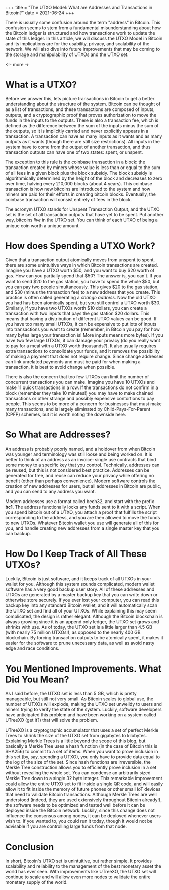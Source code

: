 +++
title = "The UTXO Model: What are Addresses and Transactions in Bitcoin?"
date = 2021-06-24
+++

There is usually some confusion around the term "address" in Bitcoin. This confusion seems to stem from a fundamental misunderstanding about how the Bitcoin ledger is structured and how transactions work to update the state of this ledger. In this article, we will discuss the UTXO Model in Bitcoin and its implications are for the usability, privacy, and scalability of the network. We will also dive into future improvements that may be coming to the storage and manipulability of UTXOs and the UTXO set.

<!- more ->

# What is a UTXO?
Before we answer this, lets picture transactions in Bitcoin to get a better understanding about the structure of the system. Bitcoin can be thought of as a list of transactions, and these transactions are composed of inputs, outputs, and a cryptographic proof that proves authorization to move the funds in the inputs to the outputs. There is also a transaction fee, which is defined as the difference between the sum of the inputs minus the sum of the outputs, so it is implicitly carried and never explicitly appears in a transaction. A transaction can have as many inputs as it wants and as many outputs as it wants (though there are still size restrictions). All inputs in the system have to come from the output of another transaction, and thus transaction outputs can have one of two states: spent, or unspent.

<aside>
The exception to this rule is the coinbase transaction in a block: the transaction created by miners whose value is less than or equal to the sum of all fees in a given block plus the block subsidy. The block subsidy is algorithmically determined by the height of the block and decreases to zero over time, halving every 210,000 blocks (about 4 years). This coinbase transaction is how new bitcoins are introduced to the system and how miners are paid for their efforts in creating bitcoin blocks. Eventually, the coinbase transaction will consist entirely of fees in the block.
</aside>

The acronym UTXO stands for Unspent Transaction Output, and the UTXO set is the set of all transaction outputs that have yet to be spent. Put another way, bitcoins *live* in the UTXO set. You can think of each UTXO of being a unique coin worth a unique amount.

# How does Spending a UTXO Work?
Given that a transaction output atomically moves from unspent to spent, there are some unintuitive ways in which Bitcoin transactions are created. Imagine you have a UTXO worth $50, and you want to buy $20 worth of gas. How can you partially spend that $50? The answer is, you can't. If you want to send $20 to the gas station, you have to spend the whole $50, but you can pay two people simultaneously. This gives $20 to the gas station, and $30 (minus the transaction fee) to a new address that you create. This practice is often called generating a *change address*. Now the old UTXO you had has been atomically spent, but you still control a UTXO worth $30. Similarly, if you have two UTXOs worth $10 dollars, you can create a transaction with two inputs that pays the gas station $20 dollars. This means that having a distribution of different UTXO values can be good. If you have too many small UTXOs, it can be expensive to put lots of inputs into transactions you want to create (remember, in Bitcoin you pay for how many bytes large your transaction is! More inputs means more bytes). If you have two few large UTXOs, it can damage your privacy (do you really want to pay for a meal with a UTXO worth thousands?). It also usually requires extra transactions to consolidate your funds, and it removes the possibility of making a payment that does not require change. Since change addresses can link unrelated payments and must be paid for when making a transaction, it is best to avoid change when possible.

<aside>
There is also the concern that too few UTXOs can limit the number of concurrent transactions you can make. Imagine you have 10 UTXOs and make 11 quick transactions in a row. If the transactions do not confirm in a block (remember they take 10 minutes!) you may have to make chained transactions or other strange and possibly expensive contortions to pay people. This seems to be more of a concern for businesses that must make many transactions, and is largely eliminated by Child-Pays-For-Parent (CPFP) schemes, but it is worth noting the downside here.
</aside>

# So What are Addresses?
An address is probably poorly named, and a holdover from when Bitcoin was younger and terminology was still loose and being worked on. It is better to think of an address as an invoice: single use contracts that bind some money to a specific key that you control. Technically, addresses can be reused, but this is not considered best practice. Addresses can be generated for free, and reuse can reduce your privacy while offering no benefit (other than perhaps convenience). Modern software controls the creation of new addresses for users, but all addresses in Bitcoin are public, and you can send to any address you want.

Modern addresses use a format called bech32, and start with the prefix **bc1**. The address functionally locks any funds sent to it with a script. When you spend bitcoin out of a UTXO, you attach a proof that fulfills the script corresponding to the address, and you are then allowed to move the funds to new UTXOs. Whatever Bitcoin wallet you use will generate all of this for you, and handle creating new addresses from a single master key that you can backup.

# How Do I Keep Track of All These UTXOs?
Luckily, Bitcoin is just software, and it keeps track of all UTXOs in your wallet for you. Although this system sounds complicated, modern wallet software has a very good backup user story. All of these addresses and UTXOs are generated by a master backup key that you can write down or otherwise store securely. If you ever lost your computer, you can read this backup key into any standard Bitcoin wallet, and it will automatically scan the UTXO set and find all of your UTXOs. While explaining this may seem complicated, the design is rather elegant. Although the Bitcoin blockchain is always growing since it is an append only ledger, the UTXO set grows and shrinks with use. As of today, the UTXO set is a little larger than 4.5 GB (with nearly 75 million UTXOs!), as opposed to the nearly 400 GB blockchain. By forcing transaction outputs to be atomically spent, it makes it easier for the software to prune unecessary data, as well as avoid nasty edge and race conditions.

# You Mentioned Improvements. What Did You Mean?
As I said before, the UTXO set is less than 5 GB, which is pretty manageable, but still not very small. As Bitcoin scales to global use, the number of UTXOs will explode, making the UTXO set unweildy to users and miners trying to verify the state of the system. Luckily, software developers have anticipated this problem and have been working on a system called UTreeXO (get it?) that will solve the problem.

UTreeXO is a cryptographic accumulator that uses a set of perfect Merkle Trees to shrink the size of the UTXO set from gigabytes to kilobytes. Explaining Merkle Trees is a little beyond the scope of this blog, but basically a Merkle Tree uses a hash function (in the case of Bitcoin this is SHA256) to commit to a set of items. When you want to prove inclusion in this set (by, say, spending a UTXO), you only have to provide data equal to the log of the size of the set. Since hash functions are irreversible, the Merkle Tree construction allows you to efficiently prove inclusion in a set without revealing the whole set. You can condense an arbitrarily sized Merkle Tree down to a single 32 byte integer. This remarkable improvement could allow the entire UTXO set to fit inside a single QR code, and will easily allow it to fit inside the memory of future phones or other small IoT devices that need to validate Bitcoin transactions. Although Merkle Trees are well understood (indeed, they are used extensively throughout Bitcoin already!), the software needs to be optimized and tested well before it can be deployed inside the Bitcoin network. Luckily, since this change does not influence the consensus among nodes, it can be deployed whenever users wish to. If you wanted to, you could run it today, though it would not be advisable if you are controlling large funds from that node.

# Conclusion
In short, Bitcoin's UTXO set is unintuitive, but rather simple. It provides scalability and reliability to the management of the best monetary asset the world has ever seen. With improvements like UTreeXO, the UTXO set will continue to scale and will allow even more nodes to validate the entire monetary supply of the world.